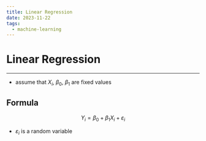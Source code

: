 ```yaml
---
title: Linear Regression
date: 2023-11-22
tags:
  - machine-learning
---
```


# Linear Regression

---

- assume that $X_i$, $\beta_0$, $\beta_1$ are fixed values
## Formula

$$
Y_i = \beta_0 + \beta_1X_i + \varepsilon_i
$$

- $\varepsilon_i$ is a random variable